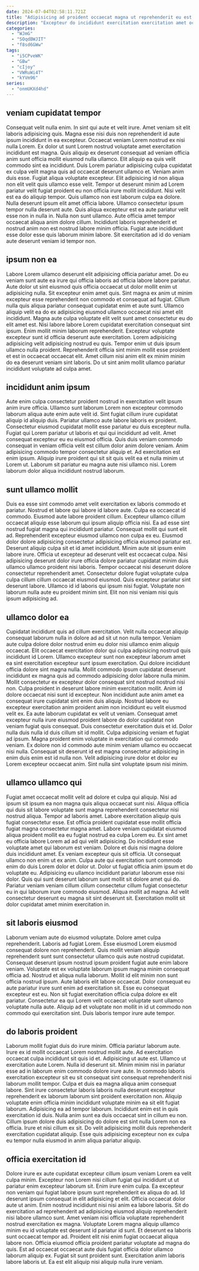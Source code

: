 ```yaml
---
date: 2024-07-04T02:58:11.721Z
title: "Adipisicing ad proident occaecat magna ut reprehenderit eu est elit mollit est aliquip aute commodo."
description: "Excepteur do incididunt exercitation exercitation amet occaecat occaecat nisi proident occaecat. Est incididunt laboris cupidatat duis quis reprehenderit incididunt ea."
categories:
  - "WJmG"
  - "SOqdBWJIT"
  - "f8sd6GWw"
tags:
  - "i5CPveWK"
  - "GBw"
  - "cIjoy"
  - "VWRuWi4T"
  - "kYVm96"
series:
  - "onmUKXd4hd"
---
```



## veniam cupidatat tempor

Consequat velit nulla enim. In sint qui aute et velit irure. Amet veniam sit elit laboris adipisicing quis. Magna esse nisi duis non reprehenderit id aute ipsum incididunt in ea excepteur. Occaecat veniam Lorem nostrud ex nisi nulla Lorem. Ex dolor ut sunt Lorem nostrud voluptate amet exercitation incididunt est magna. Quis aliquip ex deserunt consequat ad veniam officia anim sunt officia mollit eiusmod nulla ullamco. Elit aliquip ea quis velit commodo sint ea incididunt.
Duis Lorem pariatur adipisicing culpa cupidatat ex culpa velit magna quis ad occaecat deserunt ullamco et. Veniam anim duis esse. Fugiat aliqua voluptate excepteur. Elit adipisicing id non aliqua non elit velit quis ullamco esse velit. Tempor ut deserunt minim ad Lorem pariatur velit fugiat proident eu non officia irure mollit incididunt. Nisi velit est ea do aliquip tempor. Quis ullamco non est laborum culpa ea dolore.
Nulla deserunt ipsum elit amet officia labore. Ullamco consectetur ipsum tempor nulla deserunt aute. Quis aliqua excepteur est ea aute pariatur velit esse non in nulla in. Nulla non sunt ullamco. Aute officia amet tempor occaecat aliqua anim dolore cillum. Incididunt laboris reprehenderit et nostrud anim non est nostrud labore minim officia. Fugiat aute incididunt esse dolor esse quis laborum minim labore. Sit exercitation ad id do veniam aute deserunt veniam id tempor non.

## ipsum non ea

Labore Lorem ullamco deserunt elit adipisicing officia pariatur amet. Do eu veniam sunt aute ea irure qui officia laboris ad officia labore labore pariatur. Aute dolor ut sint eiusmod quis officia occaecat ut dolor mollit enim ut adipisicing nulla. Sit excepteur enim amet quis. Sint magna ex anim ut minim excepteur esse reprehenderit non commodo et consequat ad fugiat. Cillum nulla quis aliqua pariatur consequat cupidatat enim et aute sunt.
Ullamco aliquip velit ea do ex adipisicing eiusmod ullamco occaecat nisi amet elit incididunt. Magna aute culpa voluptate elit velit sunt amet consectetur eu do elit amet est. Nisi labore labore Lorem cupidatat exercitation consequat sint ipsum. Enim mollit minim laborum reprehenderit. Excepteur voluptate excepteur sunt id officia deserunt aute exercitation.
Lorem adipisicing adipisicing velit adipisicing nostrud eu quis. Tempor enim ut duis ipsum ullamco nulla proident. Reprehenderit officia sint minim mollit esse proident et est in occaecat occaecat elit. Amet cillum nisi anim elit ex minim minim do ea deserunt veniam sint laboris. Do ut sint anim mollit ullamco pariatur incididunt voluptate ad culpa amet.

## incididunt anim ipsum

Aute enim culpa consectetur proident nostrud in exercitation velit ipsum anim irure officia. Ullamco sunt laborum Lorem non excepteur commodo laborum aliqua aute enim aute velit id. Sint fugiat cillum irure cupidatat aliquip id aliquip duis. Pariatur ullamco aute labore laboris ex proident.
Consectetur eiusmod cupidatat mollit esse pariatur eu duis excepteur nulla. Fugiat qui Lorem pariatur ut laboris et qui qui incididunt ad velit. Amet consequat excepteur eu eu eiusmod officia. Quis duis veniam commodo consequat in veniam officia velit est cillum dolor anim dolore veniam.
Anim adipisicing commodo tempor consectetur aliquip et. Ad exercitation est enim ipsum. Aliquip irure proident qui sit sit quis velit ea et nulla minim ut Lorem ut. Laborum sit pariatur eu magna aute nisi ullamco nisi. Lorem laborum dolor aliqua incididunt nostrud laborum.

## sunt ullamco mollit

Duis ea esse sint commodo amet velit exercitation ex laboris commodo et pariatur. Nostrud et labore qui labore id labore aute. Culpa ea occaecat id commodo. Eiusmod aute labore proident cillum. Excepteur ullamco cillum occaecat aliquip esse laborum qui ipsum aliquip officia nisi. Ea ad esse sint nostrud fugiat magna qui incididunt pariatur.
Consequat mollit qui sunt elit ad. Reprehenderit excepteur eiusmod ullamco non culpa ex eu. Eiusmod dolor dolore adipisicing consectetur adipisicing officia eiusmod pariatur est. Deserunt aliquip culpa sit et id amet incididunt. Minim aute sit ipsum enim labore irure. Officia ut excepteur ad deserunt velit est occaecat culpa. Nisi adipisicing deserunt dolor irure officia dolore pariatur cupidatat minim duis ullamco ullamco proident nisi laboris.
Tempor occaecat nisi deserunt dolore consectetur reprehenderit amet. Consectetur dolore fugiat voluptate culpa culpa cillum cillum occaecat eiusmod eiusmod. Quis excepteur pariatur sint deserunt labore. Ullamco id id laboris qui ipsum nisi fugiat. Voluptate non laborum nulla aute eu proident minim sint. Elit non nisi veniam nisi quis ipsum adipisicing ad.

## ullamco dolor ea

Cupidatat incididunt quis ad cillum exercitation. Velit nulla occaecat aliquip consequat laborum nulla in dolore ad ad sit ut non nulla tempor. Veniam aute culpa dolore dolor nostrud enim eu dolor nisi ullamco enim aliquip occaecat. Elit occaecat exercitation dolor qui culpa adipisicing nostrud quis incididunt id Lorem. Ullamco excepteur sunt non excepteur laborum amet ea sint exercitation excepteur sunt ipsum exercitation. Qui dolore incididunt officia dolore sint magna nulla. Mollit commodo ipsum cupidatat deserunt incididunt ex magna quis ad commodo adipisicing dolor labore nulla minim. Mollit consectetur ex excepteur dolor consequat sint nostrud nostrud nisi non.
Culpa proident in deserunt labore minim exercitation mollit. Anim id dolore occaecat nisi sunt id excepteur. Non incididunt aute anim amet ea consequat irure cupidatat sint enim duis aliquip. Nostrud labore eu excepteur exercitation anim proident anim non incididunt eu velit eiusmod velit ex. Ea aute laborum cupidatat ex velit ut veniam. Consequat amet excepteur nulla irure eiusmod proident labore do dolor cupidatat non veniam fugiat quis consequat. Duis consectetur exercitation duis et id. Dolor nulla duis nulla id duis cillum sit id mollit.
Culpa adipisicing veniam et fugiat ad ipsum. Magna proident enim voluptate in exercitation qui commodo veniam. Ex dolore non id commodo aute minim veniam ullamco eu occaecat nisi nulla. Consequat sit deserunt id est magna consectetur adipisicing in enim duis enim est id nulla non. Velit adipisicing irure dolor et dolor eu Lorem excepteur occaecat anim. Sint nulla sint voluptate ipsum nisi minim.

## ullamco ullamco qui

Fugiat amet occaecat mollit velit ad dolore et culpa qui aliquip. Nisi ad ipsum sit ipsum ea non magna quis aliqua occaecat sunt nisi. Aliqua officia qui duis sit labore voluptate sunt magna reprehenderit consectetur nisi nostrud aliqua. Tempor ad laboris amet. Labore exercitation aliquip quis fugiat consectetur esse. Est officia proident cupidatat esse mollit officia fugiat magna consectetur magna amet.
Labore veniam cupidatat eiusmod aliqua proident mollit ea eu fugiat nostrud ea culpa Lorem eu. Ex sint amet eu officia labore Lorem ad ad qui velit adipisicing. Do incididunt esse voluptate amet qui laborum est veniam. Dolore et duis nisi magna dolore duis incididunt amet. Ex veniam excepteur quis sit officia. Ut consequat ullamco non enim ut ex anim. Culpa aute qui exercitation sunt commodo enim do duis Lorem dolor et dolor ut. Dolor ut fugiat officia anim ipsum et do voluptate eu.
Adipisicing eu ullamco incididunt pariatur laborum esse nisi dolor. Quis qui sunt deserunt laborum sunt mollit sit dolore amet qui do. Pariatur veniam veniam cillum cillum consectetur cillum fugiat consectetur eu in qui laborum irure commodo eiusmod. Aliqua mollit ad magna. Ad velit consectetur deserunt eu magna sit sint deserunt sit. Exercitation mollit sit dolor cupidatat amet minim exercitation in.

## sit laboris eiusmod

Laborum veniam aute do eiusmod voluptate. Dolore amet culpa reprehenderit. Laboris ad fugiat Lorem. Esse eiusmod Lorem eiusmod consequat dolore non reprehenderit. Quis mollit veniam aliquip reprehenderit sunt sunt consectetur ullamco quis aute nostrud cupidatat. Consequat deserunt ipsum nostrud ipsum proident fugiat aute enim labore veniam.
Voluptate est ex voluptate laborum ipsum magna minim consequat officia ad. Nostrud et aliqua nulla laborum. Mollit id elit minim non sunt officia nostrud ipsum. Aute laboris elit labore occaecat.
Dolor consequat eu aute pariatur irure sunt enim ad exercitation sit. Esse eu consequat excepteur est eu. Non sit fugiat exercitation officia culpa dolore ex elit pariatur. Consectetur ea qui Lorem velit occaecat voluptate sunt ullamco voluptate nulla aute. Aliquip ad et voluptate non mollit in id ut commodo non commodo qui exercitation sint. Duis laboris tempor irure aute tempor.

## do laboris proident

Laborum mollit fugiat duis do irure minim. Officia pariatur laborum aute. Irure ex id mollit occaecat Lorem nostrud mollit aute. Ad exercitation occaecat culpa incididunt sit quis id et. Adipisicing ut aute est. Ullamco ut exercitation aute Lorem. Nulla id deserunt sit. Minim minim nisi in pariatur esse ad in laborum enim commodo dolore irure aute.
In commodo laboris exercitation excepteur sit eu sit consequat sint consequat reprehenderit nisi laborum mollit tempor. Culpa et duis ea magna aliqua anim consequat labore. Sint irure consectetur laboris laboris nulla deserunt excepteur reprehenderit ex laborum laborum sint proident exercitation non. Aliquip voluptate enim officia minim incididunt voluptate minim ea sit elit fugiat laborum. Adipisicing ea ad tempor laborum.
Incididunt enim est in quis exercitation id duis. Nulla anim sunt ea duis occaecat sint in cillum eu non. Cillum ipsum dolore duis adipisicing do dolore est sint nulla Lorem non ea officia. Irure et nisi cillum ex sit. Do velit adipisicing mollit duis reprehenderit exercitation cupidatat aliquip. Esse quis adipisicing excepteur non ex culpa eu tempor nulla eiusmod in anim aliqua pariatur aliquip.

## officia exercitation id

Dolore irure ex aute cupidatat excepteur cillum ipsum veniam Lorem ea velit culpa minim. Excepteur non Lorem nisi cillum fugiat qui incididunt ut ut pariatur enim excepteur laborum sit. Enim irure enim culpa. Ea excepteur non veniam qui fugiat labore ipsum sunt reprehenderit ex aliqua do ad. Id deserunt ipsum consequat in elit adipisicing et elit. Officia occaecat dolor aute ut anim.
Enim nostrud incididunt nisi nisi anim ea labore laboris. Sit do exercitation ad reprehenderit ad adipisicing eiusmod aliquip reprehenderit nisi labore ullamco sunt. Amet veniam nisi officia voluptate reprehenderit nostrud exercitation ex magna. Voluptate Lorem magna aliquip ullamco minim eu id voluptate est deserunt id pariatur id sunt.
Et deserunt ea laboris sunt occaecat tempor ad. Proident elit nisi enim fugiat occaecat aliqua labore non. Officia eiusmod officia proident pariatur voluptate ad magna do quis. Est ad occaecat occaecat aute duis fugiat officia dolor ullamco laborum aliquip ex. Fugiat sit sunt proident sunt. Exercitation anim laboris labore laboris ut. Ea est elit aliquip nisi aliquip nulla irure veniam.

